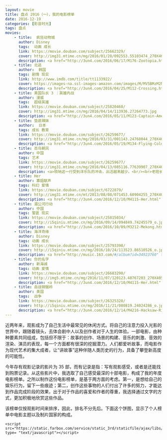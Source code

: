 ```yaml
---
layout: movie
title: 盘点 2016（一），我的电影榜单
date: 2016-12-19
categories: [影音时光]
tags: 盘点
movies: 
    - title:  疯狂动物城
      author: Disney
      tags:  动画 成长
      link: https://movie.douban.com/subject/25662329/          
      cover: http://img31.mtime.cn/mg/2016/01/28/092553.55103474_270X405X4.jpg
      description: <a href="http://3un4.com/2016/06/17/M176-Zootopia.html" title="观影感想">世界并没有写满童话，当成长后的自己迈入社会，学会协调自己亲身经历社会现实后的不适与内心求变的力量，应是由“成长”跨越到“成熟”所必经的阶段。</a>
    - title: 北逃
      author:  韩国
      tags: 剧情 现实
      link: http://www.imdb.com/title/tt1133922/
      cover: https://images-na.ssl-images-amazon.com/images/M/MV5BMzM2NWRiZWItZjA2ZS00ZjRlLWExMjgtNWFlMmYxNmUyMzBkXkEyXkFqcGdeQXVyNTUxNDM2OTA@._V1_.jpg
      description: <a href="http://3un4.com/2016/04/25/M112-Crossing.html" title="观影感想">这部电影呈现的是集权主义之下对个体的压抑，令人深恶痛绝；但是用镜头来呈现这一点，又能够得到我的赞许。一件令人痛苦的事，承载着人生的两种选择——“逃离”与“追逐”。</a>
    - title: 美国队长 3 ：英雄内战
      author: 漫威
      tags:  超级英雄
      link: https://movie.douban.com/subject/25820460/           
      cover: http://img31.mtime.cn/mg/2016/04/14/113936.27264773.jpg
      description: <a href="http://3un4.com/2016/05/11/M123-Captain-America-3.html" title="观影感想">英雄为何而战？以及，我为什么会喜欢美国队长?</a>
    - title: 垫底辣妹
      author:  日本
      tags: 成长 教育
      link: https://movie.douban.com/subject/26259677/
      cover: http://img31.mtime.cn/mg/2016/03/31/001143.24768044_270X405X4.jpg
      description: <a href="http://3un4.com/2016/05/19/M134-Flying-Colors.html" title="观影感想">东亚的国家普遍实施以考试为中心的人才选拔制度，这让至今受到高考后续影响的我，对于这部来自日本的电影抱有一份特别的期待。从译名就可以看出，这是一个差生逆袭的故事，当我处于低价值状态时，我渴望能从这部影片中获得力量。</a>
    - title: 百鸟朝凤
      author: 中国
      tags: 艺术
      link: https://movie.douban.com/subject/26259677/
      cover: http://img31.mtime.cn/mg/2016/04/13/085116.77639907_270X405X4.jpg
      description: <a>唢呐这一行受到洋乐队的冲击，出活越来越少。<br/><br>老班长却不信邪，托着病躯带着大家出活，不惜吐血也要为值得尊敬的逝者吹奏《百鸟朝凤》。联想到他拒绝为另一村只维护本姓利益的村长吹奏此曲，我突然发现了唢呐匠曾经受人尊敬的原因。中国人视“婚丧嫁娶“为人生大事，其中尤以“祭拜祖先“为重。唢呐班出活的规模，四台、八太；以及表演的曲目《百鸟朝凤》，代笔的是对这个人一生的认可程度。而对逝者作出判定的，正是唢呐班的班主。<br/><br>老班主长于黄土之上，一技在手。传统文化赋予了他判定他人行为的权力，而他首先选择的是以身作则：死前吩咐徒弟别把高规格用在自己身上。</br></a>
    - title: Her
      author: 寡姐献声
      tags: 科幻 爱情
      link: https://movie.douban.com/subject/6722879/
      cover: http://img31.mtime.cn/mt/2013/08/08/071453.60904255_270X405X4.jpg
      description: <a href="http://3un4.com/2016/12/10/M4115-Her.html" title="观影感想">这是一部写满孤独的片子，主角西奥多能够用文字帮助别人传递幸福，这样的能力却没有帮到他自己，对于自己的幸福，他只能用叙述性的文字表达出来。追忆旧时的幸福，本是孤独者内心最为煎熬的经历，恰恰如此，让我感受到了亲密关系的美好与挑战。</a>
    - title: 湄公河行动 
      author: 中国 
      tags: 警匪 现实
      link: https://movie.douban.com/subject/25815034/
      cover: http://i5qiniu.mtime.cn/mg/2016/09/14/094849.74245579_o.jpg?imageMogr2/thumbnail/!270x405r/gravity/North/crop/270x405/dx/0/dy/0/ignore-error/1
      description: <a href="http://3un4.com/2016/10/09/M3212-Mekong.html" title="观影感想">在中国这片土地上生活了有二十年了，作为学生，我切身感受到“应试教育”的弊端，止不住的抱怨；作为消费者，我发现国企凭借政治权力在市场中取得了垄断地位，只能一边用一边骂。但看了这部影片，我突然很想感谢中国，让我不至于沦入那样的境地，小小年纪就被迫以制贩毒品为生。至少我还可以坐在这里，静静地思考，在键盘上敲打出这些文字。</a>
    - title: 海洋奇缘
      author: Disney
      tags: 动画 成长
      link: https://movie.douban.com/subject/25793398/
      cover: http://i5qiniu.mtime.cn/mg/2016/10/24/113523.86510526_o.jpg?imageMogr2/thumbnail/!270x405r/gravity/North/crop/270x405/dx/0/dy/0/ignore-error/1
      description: <a href="http://music.163.com/#/album?id=34923760" title="原声地址">莫安娜，迪士尼第 14 位公主，却演绎了首个不涉及爱情的公主故事，相较侧重亲情的Frozen更注重刻画友情，在惯常追寻自我的主题基础上加入了与承担责任之间矛盾的讨论，更出彩的是影射了人与自然的平衡问题。充满波里尼西亚民族风情的原声加上电影中明媚的大洋风光，使电影成为一场绝佳的视听盛宴。（网易云音乐用户，Tinuvie）</a>
    - title: 你的名字
      author: 新海诚
      tags: 动画 爱情
      link: https://movie.douban.com/subject/26683290/
      cover: http://img5.mtime.cn/mg/2016/11/07/120123.48767203_270X405X4.jpg
      description: <a href="http://3un4.com/2016/12/10/M4115-Her.html" title="观影感想">原本止于两者之间的个人幸福，却被赋予了拯救小镇的意义，故事的出彩点正在于此。<br/><br>可为什么交换了身体，两个原本八杆子打不到一起的男生与女生，就能够突破时空的现制，走到了一起？</br></a>
    - title: 血战钢锯岭
      author: 美国
      tags:  战争 
      link: https://movie.douban.com/subject/26325320/
      cover: http://i5qiniu.mtime.cn/mg/2016/11/21/080819.24024286_o.jpg?imageMogr2/thumbnail/!270x405r/gravity/North/crop/270x405/dx/0/dy/0/ignore-error/1
      description: <a href="http://3un4.com/2016/12/14/M4216-Hacksaw-Ridge.html" title="观影感想">如果你已经对于影视作品中的战争感到适应，那么这部片子中的血腥、暴力以及交战双方的胶着状态，却也能让你开始重新意识到战争的恐怖。<br/><br>战争本是人类社会矛盾不可调和的产物，个体在战争面前，本是不堪一击的。出人意料的是， 不持枪的 Desmond 却凭借一己之力，让受到血腥战场冲击的战友们再次燃起了勇气。处于和平年代的我，难以真正理解 Desmond 的信仰，但我同样见识到了他对信仰的坚定。</br></a>
---
```


近两年来，观影成为了自己生活中最常见的休闲方式。将自己的注意力投入光影的世界中，跟随着镜头，去体会剧中人以及创作者对于人生的体验。一部电影，由种种要素共同组成，包括但不限于：故事的创作、场景的构建、音乐的刺激、音效的渲染、演员的表现，每一个方面都有很深的挖掘潜力。人们都爱听故事，而电影作为现代艺术的集大成者，让“讲故事”这种伴随人类历史的行为，具备了攀登新高度的可能性。

今年存有观影记录的影片为 35 部，而有记录是指：写有观影感受，或者是还能找到购票记录。从这些影片中，我选取了自己感受最深的十部电影，构成了我的年度电影榜单。之所以制作这份电影榜单，是基于两方面的考虑。第一，是想给自己的娱乐行为，留下一些痕迹；第二，创作这些事物的人们付出了许多的努力，才能达到作品完成阶段的效果，出于对于作品的喜爱和作者的尊重，我选择通过文字的方式，更加积极地欣赏这些作品。

该榜单仅按观影时间来排序，因此，排名不分先后。下面这个饼图，显示了个人榜单中电影主题以及制片国家的构成。



<html>

    <script src="https://static.farbox.com/service/static_3rd/staticfile/ajax/libs/echarts/3.1.5/echarts.min.js" type= "text/javascript"></script>
<body>


<div class="post">
​    
    <div class="post_body">
        <!--md_echarts--><div class="md_echarts" id="Z5DJtfz2rgpjFvh8iSetJCF" style="width:100%;min-width: 600px;height:400px;"></div>
    <!--js_run_it--><script type="text/javascript">
    var my_chart = echarts.init(document.getElementById('Z5DJtfz2rgpjFvh8iSetJCF'));
    var option = {
        animation: true,
        tooltip: {
            trigger: 'item',
            formatter: "{a} <br/>{b}: {c} ({d}%)"
        },
        legend: {
                data: ["中 " , "美 " , "日 " , "韩 "]
            },
        series:[ {
        name: '主题',
        type: 'pie',
        radius : [0, '30%'],
        
        label: {
                normal: {
                    position: 'inner'
                }
            },
            labelLine: {
                normal: {
                    show: false
                }
            },
        
        data: [{value:2, name:"现实"},{value:3, name:"成长"},{value:2, name:"爱情"},{value:3, name:"战争与冲突"}],
        itemStyle: {
            emphasis: {
                shadowBlur: 10,
                shadowOffsetX: 0,
                shadowColor: 'rgba(0, 0, 0, 0.5)'
            }
        }
    },{
        name: '国家',
        type: 'pie',
        radius : ['40%', '55%'],
        
        data: [{value:2, name:"中"},{value:5, name:"美"},{value:2, name:"日"},{value:1, name:"韩"}],
        itemStyle: {
            emphasis: {
                shadowBlur: 10,
                shadowOffsetX: 0,
                shadowColor: 'rgba(0, 0, 0, 0.5)'
            }
        }
    } ]
    };
    my_chart.setOption(option);
    </script>

<!--block_code_end-->
    </div>
</div>

<!--mathjax-->

</body>
</html>

从主题来看：“成长与爱情”占据了一半，对于这两类主题的偏好，是与我的年龄阶段相适应的，在光影世界中自我的一些困惑得以疏解。“战争与冲突、现实”这两类主题则拿下了另一半，冲突带给了自己感官上的刺激，而现实题材则丰富了我对世界的认知。

从制片国家来看，好莱坞出品的电影成为了我观影的首选。从入选的五部美国电影，不难看出，好莱坞电影的魅力不仅在于技术优势，还体现在题材的丰富程度上。关于未来，既有延续超级英雄热潮的《美国队长 3 》，也有探讨人工智能对于爱情影响的《Her》。回到过去，不持枪、只救人的 Desmond，不摧的信念之光，穿透了战火的硝烟。真人电影之外，两部以动画为故事表现形式的影片，却也各具特色。《疯狂动物城》在探案故事的故事里融入了影射现实的元素，实现了全年龄段覆盖；《海洋奇缘》，迪士尼第 14 部公主片，却演绎了首个不涉及爱情的公主故事，充满波里尼西亚民族风情的原声加上电影中明媚的大洋风光，使电影成为一场绝佳的视听盛宴[（网易云音乐用户，Tinuviel）](http://music.163.com/#/album?id=34923760)。

写给五年后的自己，不知道未来的你，再次看到这个电影榜单，会是什么感受呢？请你写下来。

#### 2743 Words，10 Minutes